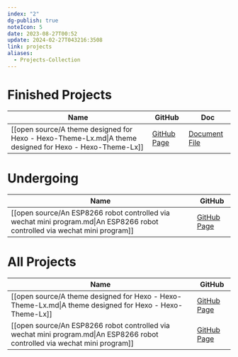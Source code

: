```yaml
---
index: "2"
dg-publish: true
noteIcon: 5
date: 2023-08-27T00:52
update: 2024-02-27T043216:3508
link: projects
aliases:
  - Projects-Collection
---
```


# Finished Projects
| Name                                                                                                    | GitHub                                                  | Doc                                |
| ------------------------------------------------------------------------------------------------------- | ------------------------------------------------------- | ---------------------------------- |
| [[open source/A theme designed for Hexo - Hexo-Theme-Lx.md\|A theme designed for Hexo - Hexo-Theme-Lx]] | [GitHub Page](https://github.com/blleng/hexo-theme-lx/) | [Document File](https://lx.js.org) |

# Undergoing
| Name                                                                                                                        | GitHub                                                            |
| --------------------------------------------------------------------------------------------------------------------------- | ----------------------------------------------------------------- |
| [[open source/An ESP8266 robot controlled via wechat mini program.md\|An ESP8266 robot controlled via wechat mini program]] | [GitHub Page](https://github.com/blleng/esp8266-robot-colderfro/) |


# All Projects
| Name                                                                                                                        | GitHub                                                            |
| --------------------------------------------------------------------------------------------------------------------------- | ----------------------------------------------------------------- |
| [[open source/A theme designed for Hexo - Hexo-Theme-Lx.md\|A theme designed for Hexo - Hexo-Theme-Lx]]                     | [GitHub Page](https://github.com/blleng/hexo-theme-lx/)           |
| [[open source/An ESP8266 robot controlled via wechat mini program.md\|An ESP8266 robot controlled via wechat mini program]] | [GitHub Page](https://github.com/blleng/esp8266-robot-colderfro/) |
